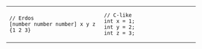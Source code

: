 <table width="100%">
<tr>
<td width="50%">

```.no-copy 
// Erdos
[number number number] x y z {1 2 3}
```

</td>
<td width="50%">


```
// C-like
int x = 1;
int y = 2;
int z = 3;
```

</td>
</tr>
</table>
